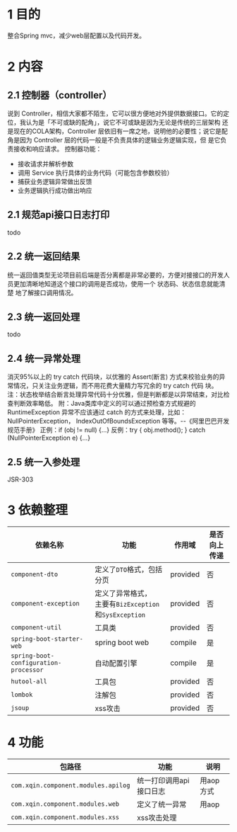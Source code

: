 
# 1 目的
整合Spring mvc，减少web层配置以及代码开发。
# 2 内容
## 2.1 控制器（controller）
说到 Controller，相信大家都不陌生，它可以很方便地对外提供数据接口。它的定位，我认为是「不可或缺的配角」，说它不可或缺是因为无论是传统的三层架构
还是现在的COLA架构，Controller 层依旧有一席之地，说明他的必要性；说它是配角是因为 Controller 层的代码一般是不负责具体的逻辑业务逻辑实现，但
是它负责接收和响应请求。
控制器功能：
* 接收请求并解析参数
* 调用 Service 执行具体的业务代码（可能包含参数校验）
* 捕获业务逻辑异常做出反馈
* 业务逻辑执行成功做出响应
## 2.1 规范api接口日志打印
todo
## 2.2 统一返回结果
统一返回值类型无论项目前后端是否分离都是非常必要的，方便对接接口的开发人员更加清晰地知道这个接口的调用是否成功，使用一个 状态码、状态信息就能清楚
地了解接口调用情况。
## 2.3 统一返回处理
todo
## 2.4 统一异常处理
消灭95%以上的 try catch 代码块，以优雅的 Assert(断言) 方式来校验业务的异常情况，只关注业务逻辑，而不用花费大量精力写冗余的 try catch 代码
块。
注：状态枚举结合断言处理异常代码十分优雅，但是判断都是以异常结束，对比检查判断效率略低。
附：Java类库中定义的可以通过预检查方式规避的 RuntimeException 异常不应该通过 catch 的方式来处理，比如：NullPointerException，
IndexOutOfBoundsException 等等。--《阿里巴巴开发规范手册》
正例：if (obj != null) {…}
反例：try { obj.method(); } catch (NullPointerException e) {…}
## 2.5 统一入参处理
JSR-303
# 3 依赖整理
依赖名称 | 功能 | 作用域 | 是否向上传递 |
------ | ---- | ---- | ---- |
`component-dto` | 定义了`DTO`格式，包括分页 | provided| 否 |
`component-exception` | 定义了异常格式，<br>主要有`BizException`和`SysException` | provided | 否 |
`component-util` | 工具类 | provided | 否 |
`spring-boot-starter-web` | spring boot web | compile | 是 |
`spring-boot-configuration-processor` | 自动配置引擎 | compile | 是 |
`hutool-all` | 工具包 | provided | 否 |
`lombok` | 注解包 | provided | 否 |
`jsoup` | xss攻击 | provided | 否 |
# 4 功能
包路径 | 功能 | 说明 |
------ | ---- | ---- |
`com.xqin.component.modules.apilog` | 统一打印调用api接口日志 | 用aop方式 |
`com.xqin.component.modules.web` | 定义了统一异常 | 用aop |
`com.xqin.component.modules.xss` | xss攻击处理 |